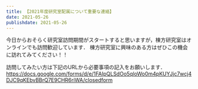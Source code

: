 ```yaml
---
title: 【2021年度研究室配属について重要な連絡】
date: 2021-05-26
publishdate: 2021-05-26
---
```

今日からおそらく研究室訪問期間がスタートすると思いますが，棟方研究室はオンラインでも訪問歓迎しています．
棟方研究室に興味のある方はぜひこの機会に訪れてみてください！！

訪問してみたい方は下記のURLから必要事項の記入をお願いします．
https://docs.google.com/forms/d/e/1FAIpQLSdOo5qloWo0m4pKUYJjc7wcj4DJC9qKEbvBBrQ7E9CHR6riWA/closedform
